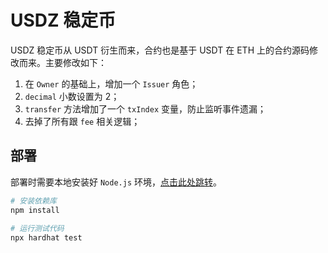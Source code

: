 # USDZ 稳定币

USDZ 稳定币从 USDT 衍生而来，合约也是基于 USDT 在 ETH 上的合约源码修改而来。主要修改如下：

1. 在 `Owner` 的基础上，增加一个 `Issuer` 角色；
2. `decimal` 小数设置为 2；
3. `transfer` 方法增加了一个 `txIndex` 变量，防止监听事件遗漏；
4. 去掉了所有跟 `fee` 相关逻辑；

## 部署
部署时需要本地安装好 `Node.js` 环境，[点击此处跳转](https://nodejs.org/en/download/package-manager/)。


```Bash
# 安装依赖库
npm install
 
# 运行测试代码
npx hardhat test
```

